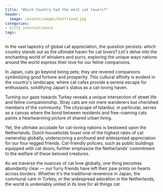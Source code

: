 ```yaml
---
title: "Which Country had the most cat lovers?"
header:
  image: /assets/images/katfriend.jpg
categories:
- kitty internationale
tags:
---
```

In the vast tapestry of global cat appreciation, the question persists: which country stands out as the ultimate haven for cat lovers? Let's delve into the enchanting world of whiskers and purrs, exploring the unique ways nations around the world express their love for our feline companions.

In Japan, cats go beyond being pets; they are revered companions symbolizing good fortune and prosperity. This cultural affinity is evident in the country's landscape, where cat cafes provide a serene escape for enthusiasts, solidifying Japan's status as a cat-loving haven.

Turning our gaze towards Turkey reveals a unique intersection of street life and feline companionship. Stray cats are not mere wanderers but cherished members of the community. The cityscape of Istanbul, in particular, serves as a canvas where the bond between residents and free-roaming cats paints a heartwarming picture of shared urban living.

Yet, the ultimate accolade for cat-loving nations is bestowed upon the Netherlands. Dutch households boast one of the highest rates of cat ownership globally, underscoring a profound and widespread appreciation for our four-legged friends. Cat-friendly policies, such as public buildings equipped with cat doors, further emphasize the Netherlands' commitment to the welfare of these beloved creatures.

As we traverse the nuances of cat love globally, one thing becomes abundantly clear — our furry friends have left their paw prints on hearts across borders. Whether it's the traditional reverence in Japan, the communal care in Turkey, or the widespread adoration in the Netherlands, the world is undeniably united in its love for all things cat.
